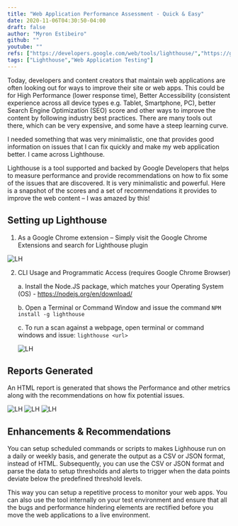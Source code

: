 ```yaml
---
title: "Web Application Performance Assessment - Quick & Easy"
date: 2020-11-06T04:30:50-04:00
draft: false
author: "Myron Estibeiro"
github: ""
youtube: ""
refs: ["https://developers.google.com/web/tools/lighthouse/","https://github.com/GoogleChrome/lighthouse"]
tags: ["Lighthouse","Web Application Testing"]
---
```

Today, developers and content creators that maintain web applications are often looking out for ways to improve their site or web apps. This could be for High Performance (lower response time), Better Accessibility (consistent experience across all device types e.g. Tablet, Smartphone, PC), better Search Engine Optimization (SEO) score and other ways to improve the content by following industry best practices. There are many tools out there, which can be very expensive, and some have a steep learning curve.

I needed something that was very minimalistic, one that provides good information on issues that I can fix quickly and make my web application better. I came across Lighthouse.

Lighthouse is a tool supported and backed by Google Developers that helps to measure performance and provide recommendations on how to fix some of the issues that are discovered. It is very minimalistic and powerful. Here is a snapshot of the scores and a set of recommendations it provides to improve the web content – I was amazed by this!

## Setting up Lighthouse
1.	As a Google Chrome extension – Simply visit the Google Chrome Extensions and search for Lighthouse plugin 

![LH](/lighthouse_extension.PNG#center)

2.	CLI Usage and Programmatic Access (requires Google Chrome Browser)

    a.	Install the Node.JS  package, which matches your Operating System (OS) - https://nodejs.org/en/download/

    b.	Open a Terminal or Command Window and issue the command ``` NPM install -g lighthouse ```

    c.	To run a scan against a webpage, open terminal or command windows and issue: ```lighthouse <url>```

    ![LH](/lighthouse_cmd1.PNG#center)

## Reports Generated
An HTML report is generated that shows the Performance and other metrics along with the recommendations on how fix potential issues.

![LH](/lighthouseresults.PNG#center) ![LH](/lighthouse_opportunities.PNG#center) 
![LH](/lighthouse_best_practices.PNG#center)


## Enhancements & Recommendations
You can setup scheduled commands or scripts to makes Lighhouse run on a daily or weekly basis, and generate the output as a CSV or JSON format, instead of HTML. Subsequently, you can use the CSV or JSON format and parse the data to setup thresholds and alerts to trigger when the data points deviate below the predefined threshold levels. 

This way you can setup a repetitive process to monitor your web apps. You can also use the tool internally on your test environment and ensure that all the bugs and performance hindering elements are rectified before you move the web applications to a live environment.